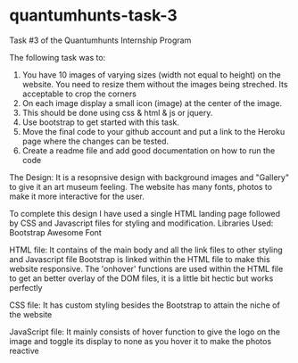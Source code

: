 # quantumhunts-task-3
Task #3 of the Quantumhunts Internship Program 

The following task was to:
1. You have 10 images of varying sizes (width not equal to height) on the website. You need to resize them without the images being streched. Its acceptable to crop the corners
2. On each image display a small icon (image) at the center of the image.
3. This should be done using css & html & js or jquery.
4. Use bootstrap to get started with this task.
5. Move the final code to your github account and put a link to the Heroku page where the changes can be tested.
6. Create a readme file and add good documentation on how to run the code


The Design:
It is a resopnsive design with background images and "Gallery" to give it an art museum feeling.
The  website has many fonts, photos to make it more interactive for the user.


To complete this design I have used a single HTML landing page followed by CSS and Javascript files for styling and modification.
Libraries Used:
Bootstrap
Awesome Font

HTML file:
It contains of the main body and all the link files to other styling and Javascript file
Bootstrap is linked within the HTML file to make this website responsive.
The 'onhover' functions are used within the HTML file to get an better overlay of the DOM files, it is a little bit hectic but works perfectly

CSS file:
It has custom styling besides the Bootstrap to attain the niche of the website

JavaScript file:
It mainly consists of hover function to give the logo on the image and toggle its display to none as you hover it to make the photos reactive
